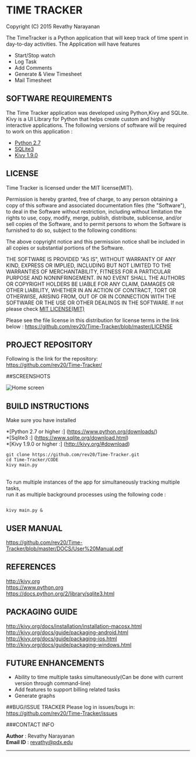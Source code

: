 # TIME TRACKER

Copyright (C) 2015 Revathy Narayanan

The TimeTracker is a Python application that will keep track of time spent in day-to-day activities.
The Application will have features 
* Start/Stop watch 
* Log Task
* Add Comments
* Generate & View Timesheet
* Mail Timesheet

## SOFTWARE REQUIREMENTS

The Time Tracker application was developed using Python,Kivy and SQLite. Kivy is a UI Library for Python that helps create custom and highly interactive applications. The following versions of software will be required to work on this application :

* [Python 2.7](https://www.python.org/downloads/)
* [SQLite3](https://www.sqlite.org/download.html)
* [Kivy 1.9.0](http://kivy.org/#download)

## LICENSE

Time Tracker is licensed under the MIT license(MIT). 

Permission is hereby granted, free of charge, to any person obtaining a copy
of this software and associated documentation files (the "Software"), to deal
in the Software without restriction, including without limitation the rights
to use, copy, modify, merge, publish, distribute, sublicense, and/or sell
copies of the Software, and to permit persons to whom the Software is
furnished to do so, subject to the following conditions:

The above copyright notice and this permission notice shall be included in all
copies or substantial portions of the Software.

THE SOFTWARE IS PROVIDED "AS IS", WITHOUT WARRANTY OF ANY KIND, EXPRESS OR
IMPLIED, INCLUDING BUT NOT LIMITED TO THE WARRANTIES OF MERCHANTABILITY,
FITNESS FOR A PARTICULAR PURPOSE AND NONINFRINGEMENT. IN NO EVENT SHALL THE
AUTHORS OR COPYRIGHT HOLDERS BE LIABLE FOR ANY CLAIM, DAMAGES OR OTHER
LIABILITY, WHETHER IN AN ACTION OF CONTRACT, TORT OR OTHERWISE, ARISING FROM,
OUT OF OR IN CONNECTION WITH THE SOFTWARE OR THE USE OR OTHER DEALINGS IN THE
SOFTWARE.
If not please check [MIT LICENSE(MIT)](http://opensource.org/licenses/MIT)

Please see the file license in this distribution for license terms in the link below :
https://github.com/rev20/Time-Tracker/blob/master/LICENSE

## PROJECT REPOSITORY

Following is the link for the repository: <br />
https://github.com/rev20/Time-Tracker/

##SCREENSHOTS


![Home screen](https://raw.github.com/rev20/Time-Tracker/blob/master/SCREENSHOTS/homescreen.png)



## BUILD INSTRUCTIONS

Make sure you have installed <br />

*[Python 2.7 or higher :] (https://www.python.org/downloads/) <br />
*[Sqlite3              :] (https://www.sqlite.org/download.html) <br /> 
*[Kivy 1.9.0 or higher :] (http://kivy.org/#download) <br />

```
git clone https://github.com/rev20/Time-Tracker.git
cd Time-Tracker/CODE
kivy main.py

```
<br />
To run multiple instances of the app for simultaneously tracking multiple tasks, <br />
run it as multiple background processes using the following code : <br />

```

kivy main.py &

```


## USER MANUAL

https://github.com/rev20/Time-Tracker/blob/master/DOCS/User%20Manual.pdf

## REFERENCES
http://kivy.org <br />
https://www.python.org <br />
https://docs.python.org/2/library/sqlite3.html <br />

## PACKAGING GUIDE
http://kivy.org/docs/installation/installation-macosx.html <br />
http://kivy.org/docs/guide/packaging-android.html <br />
http://kivy.org/docs/guide/packaging-ios.html <br />
http://kivy.org/docs/guide/packaging-windows.html <br />

## FUTURE ENHANCEMENTS
* Ability to time multiple tasks simultaneously(Can be done with current version through command-line)
* Add features to support billing related tasks
* Generate graphs 


##BUG/ISSUE TRACKER
Please log in issues/bugs in:  https://github.com/rev20/Time-Tracker/issues


###CONTACT INFO

**Author**   : Revathy Narayanan <br />
**Email ID** : revathy@pdx.edu










***
